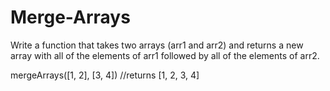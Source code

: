 # Merge-Arrays

Write a function that takes two arrays (arr1 and arr2) and returns a new array with all of the elements of arr1 followed by all of the elements of arr2.

mergeArrays([1, 2], [3, 4]) //returns [1, 2, 3, 4]

